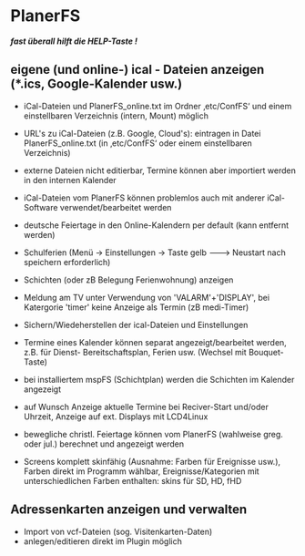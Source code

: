 # PlanerFS

**_fast überall hilft die HELP-Taste !_**

## **eigene (und online-) ical - Dateien anzeigen (*.ics, Google-Kalender usw.)**
- iCal-Dateien und PlanerFS_online.txt im Ordner ‚etc/ConfFS‘ und einem einstellbaren Verzeichnis (intern, Mount) möglich
- URL's zu iCal-Dateien (z.B. Google, Cloud's): eintragen in Datei PlanerFS_online.txt (in ‚etc/ConfFS‘ oder einem einstellbaren Verzeichnis)
- externe Dateien nicht editierbar, Termine können aber importiert werden in den internen Kalender
- iCal-Dateien vom PlanerFS können problemlos auch mit anderer iCal-Software verwendet/bearbeitet werden
- deutsche Feiertage in den Online-Kalendern per default (kann entfernt werden)
- Schulferien (Menü -> Einstellungen -> Taste gelb ---> Neustart nach speichern erforderlich)
- Schichten (oder zB Belegung Ferienwohnung) anzeigen
- Meldung am TV unter Verwendung von 'VALARM'+'DISPLAY', bei Katergorie 'timer' keine Anzeige als Termin (zB medi-Timer)
- Sichern/Wiedeherstellen der ical-Dateien und Einstellungen
- Termine eines Kalender können separat angezeigt/bearbeitet werden, z.B. für Dienst- Bereitschaftsplan, Ferien usw. (Wechsel mit Bouquet-Taste)
- bei installiertem mspFS (Schichtplan) werden die Schichten im Kalender angezeigt
- auf Wunsch Anzeige aktuelle Termine bei Reciver-Start und/oder Uhrzeit, Anzeige auf ext. Displays mit LCD4Linux
- bewegliche christl. Feiertage können vom PlanerFS (wahlweise greg. oder jul.) berechnet und angezeigt werden

- Screens komplett skinfähig (Ausnahme: Farben für Ereignisse usw.),
Farben direkt im Programm wählbar, Ereignisse/Kategorien mit unterschiedlichen Farben enthalten: skins für SD, HD, fHD

## **Adressenkarten anzeigen und verwalten**
- Import von vcf-Dateien (sog. Visitenkarten-Daten)
- anlegen/editieren direkt im Plugin möglich
